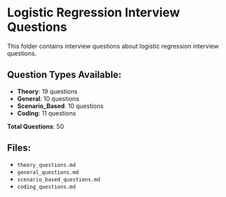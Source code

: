 # Logistic Regression Interview Questions

This folder contains interview questions about logistic regression interview questions.

## Question Types Available:

- **Theory**: 19 questions
- **General**: 10 questions
- **Scenario_Based**: 10 questions
- **Coding**: 11 questions

**Total Questions**: 50

## Files:

- `theory_questions.md`
- `general_questions.md`
- `scenario_based_questions.md`
- `coding_questions.md`
